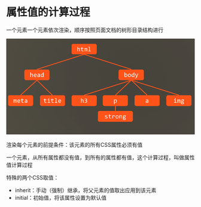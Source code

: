 # 属性值的计算过程

一个元素一个元素依次渲染，顺序按照页面文档的树形目录结构进行

![](assets/2019-05-17-12-27-14.png)

渲染每个元素的前提条件：该元素的所有CSS属性必须有值

一个元素，从所有属性都没有值，到所有的属性都有值，这个计算过程，叫做属性值计算过程

特殊的两个CSS取值：

- inherit：手动（强制）继承，将父元素的值取出应用到该元素
- initial：初始值，将该属性设置为默认值